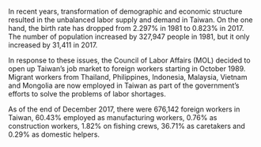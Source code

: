 In recent years, transformation of demographic and economic structure resulted in the unbalanced labor supply and demand in Taiwan. On the one hand, the birth rate has dropped from 2.297% in 1981 to 0.823% in 2017. The number of population increased by 327,947 people in 1981, but it only increased by 31,411 in 2017.   

In response to these issues, the Council of Labor Affairs (MOL) decided to open up Taiwan’s job market to foreign workers 
starting in October 1989. Migrant workers from Thailand, Philippines, Indonesia, Malaysia, Vietnam and Mongolia are now 
employed in Taiwan as part of the government’s efforts to solve the problems of labor shortages.  

As of the end of December 2017, there were 676,142 foreign workers in Taiwan, 60.43% employed as manufacturing workers, 
0.76% as construction workers, 1.82% on fishing crews, 36.71% as caretakers and 0.29% as domestic helpers.
